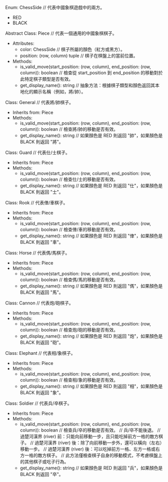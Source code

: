 Enum: ChessSide
  // 代表中國象棋遊戲中的兩方。
  - RED
  - BLACK

Abstract Class: Piece
  // 代表一個通用的中國象棋棋子。
  - Attributes:
    - color: ChessSide // 棋子所屬的顏色（紅方或黑方）。
    - position: (row, column) tuple // 棋子在棋盤上的當前位置。
  - Methods:
    - is_valid_move(start_position: (row, column), end_position: (row, column)): boolean
    // 檢查從 start_position 到 end_position 的移動對於此特定棋子類型是否有效。
    - get_display_name(): string
    // 抽象方法：根據棋子類型和顏色返回其本地化的顯示名稱（例如，將/帥）。

Class: General
  // 代表將/帥棋子。
  - Inherits from: Piece
  - Methods:
    - is_valid_move(start_position: (row, column), end_position: (row, column)): boolean
    // 檢查將/帥的移動是否有效。
    - get_display_name(): string
    // 如果顏色是 RED 則返回 "帥"，如果顏色是 BLACK 則返回 "將"。

Class: Guard
  // 代表仕/士棋子。
  - Inherits from: Piece
  - Methods:
    - is_valid_move(start_position: (row, column), end_position: (row, column)): boolean
    // 檢查仕/士的移動是否有效。
    - get_display_name(): string
    // 如果顏色是 RED 則返回 "仕"，如果顏色是 BLACK 則返回 "士"。

Class: Rook
  // 代表俥/車棋子。
  - Inherits from: Piece
  - Methods:
    - is_valid_move(start_position: (row, column), end_position: (row, column)): boolean
    // 檢查俥/車的移動是否有效。
    - get_display_name(): string
    // 如果顏色是 RED 則返回 "俥"，如果顏色是 BLACK 則返回 "車"。

Class: Horse
  // 代表傌/馬棋子。
  - Inherits from: Piece
  - Methods:
    - is_valid_move(start_position: (row, column), end_position: (row, column)): boolean
    // 檢查傌/馬的移動是否有效。
    - get_display_name(): string
    // 如果顏色是 RED 則返回 "傌"，如果顏色是 BLACK 則返回 "馬"。

Class: Cannon
  // 代表炮/砲棋子。
  - Inherits from: Piece
  - Methods:
    - is_valid_move(start_position: (row, column), end_position: (row, column)): boolean
    // 檢查炮/砲的移動是否有效。
    - get_display_name(): string
    // 如果顏色是 RED 則返回 "炮"，如果顏色是 BLACK 則返回 "砲"。

Class: Elephant
  // 代表相/象棋子。
  - Inherits from: Piece
  - Methods:
    - is_valid_move(start_position: (row, column), end_position: (row, column)): boolean
    // 檢查相/象的移動是否有效。
    - get_display_name(): string
    // 如果顏色是 RED 則返回 "相"，如果顏色是 BLACK 則返回 "象"。

Class: Soldier
  // 代表兵/卒棋子。
  - Inherits from: Piece
  - Methods:
    - is_valid_move(start_position: (row, column), end_position: (row, column)): boolean
    // 檢查兵/卒的移動是否有效。
    // 兵/卒不能後退。
    // 過楚河漢界 (river) 前：只能向前移動一步，且只能吃掉前方一格的敵方棋子。
    // 過楚河漢界 (river) 後：除了向前移動一步外，還可以橫向（左右）移動一步。
    // 過楚河漢界 (river) 後：可以吃掉前方一格、左方一格或右方一格的敵方棋子。
    // 此方法僅檢查棋子自身的移動模式，不考慮棋盤上的其他棋子或吃子行為。
    - get_display_name(): string
    // 如果顏色是 RED 則返回 "兵"，如果顏色是 BLACK 則返回 "卒"。